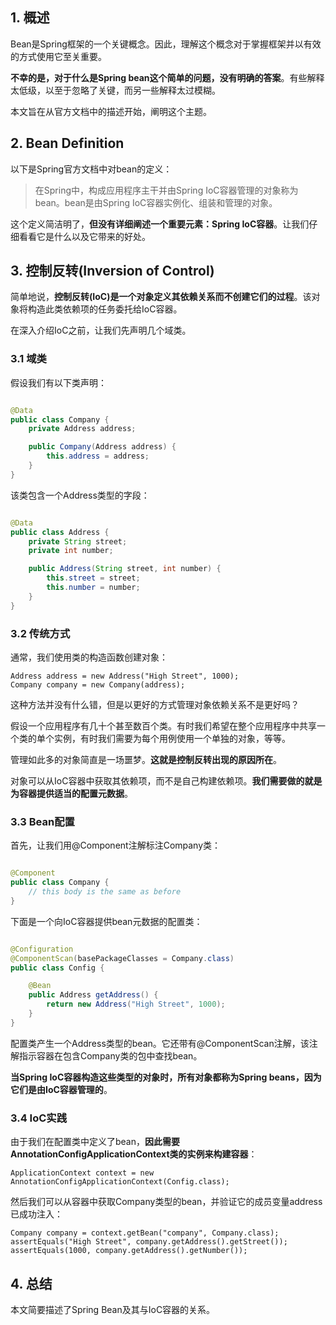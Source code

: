 ## 1. 概述

Bean是Spring框架的一个关键概念。因此，理解这个概念对于掌握框架并以有效的方式使用它至关重要。

**不幸的是，对于什么是Spring bean这个简单的问题，没有明确的答案**。有些解释太低级，以至于忽略了关键，而另一些解释太过模糊。

本文旨在从官方文档中的描述开始，阐明这个主题。

## 2. Bean Definition

以下是Spring官方文档中对bean的定义：

> 在Spring中，构成应用程序主干并由Spring IoC容器管理的对象称为bean。bean是由Spring IoC容器实例化、组装和管理的对象。

这个定义简洁明了，**但没有详细阐述一个重要元素：Spring IoC容器**。让我们仔细看看它是什么以及它带来的好处。

## 3. 控制反转(Inversion of Control)

简单地说，**控制反转(IoC)是一个对象定义其依赖关系而不创建它们的过程**。该对象将构造此类依赖项的任务委托给IoC容器。

在深入介绍IoC之前，让我们先声明几个域类。

### 3.1 域类

假设我们有以下类声明：

```java

@Data
public class Company {
    private Address address;

    public Company(Address address) {
        this.address = address;
    }
}
```

该类包含一个Address类型的字段：

```java

@Data
public class Address {
    private String street;
    private int number;

    public Address(String street, int number) {
        this.street = street;
        this.number = number;
    }
}
```

### 3.2 传统方式

通常，我们使用类的构造函数创建对象：

```text
Address address = new Address("High Street", 1000);
Company company = new Company(address);
```

这种方法并没有什么错，但是以更好的方式管理对象依赖关系不是更好吗？

假设一个应用程序有几十个甚至数百个类。有时我们希望在整个应用程序中共享一个类的单个实例，有时我们需要为每个用例使用一个单独的对象，等等。

管理如此多的对象简直是一场噩梦。**这就是控制反转出现的原因所在**。

对象可以从IoC容器中获取其依赖项，而不是自己构建依赖项。**我们需要做的就是为容器提供适当的配置元数据**。

### 3.3 Bean配置

首先，让我们用@Component注解标注Company类：

```java

@Component
public class Company {
    // this body is the same as before
}
```

下面是一个向IoC容器提供bean元数据的配置类：

```java

@Configuration
@ComponentScan(basePackageClasses = Company.class)
public class Config {

    @Bean
    public Address getAddress() {
        return new Address("High Street", 1000);
    }
}
```

配置类产生一个Address类型的bean。它还带有@ComponentScan注解，该注解指示容器在包含Company类的包中查找bean。

**当Spring IoC容器构造这些类型的对象时，所有对象都称为Spring beans，因为它们是由IoC容器管理的**。

### 3.4 IoC实践

由于我们在配置类中定义了bean，**因此需要AnnotationConfigApplicationContext类的实例来构建容器**：

```text
ApplicationContext context = new AnnotationConfigApplicationContext(Config.class);
```

然后我们可以从容器中获取Company类型的bean，并验证它的成员变量address已成功注入：

```text
Company company = context.getBean("company", Company.class);
assertEquals("High Street", company.getAddress().getStreet());
assertEquals(1000, company.getAddress().getNumber());
```

## 4. 总结

本文简要描述了Spring Bean及其与IoC容器的关系。